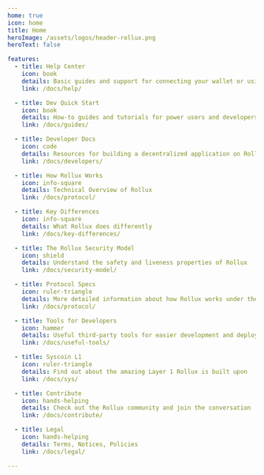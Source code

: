 ```yaml
---
home: true
icon: home
title: Home
heroImage: /assets/logos/header-rollux.png
heroText: false

features:
  - title: Help Center
    icon: book
    details: Basic guides and support for connecting your wallet or using dapps
    link: /docs/help/

  - title: Dev Quick Start
    icon: book
    details: How-to guides and tutorials for power users and developers
    link: /docs/guides/

  - title: Developer Docs
    icon: code
    details: Resources for building a decentralized application on Rollux.
    link: /docs/developers/

  - title: How Rollux Works 
    icon: info-square 
    details: Technical Overview of Rollux
    link: /docs/protocol/

  - title: Key Differences 
    icon: info-square 
    details: What Rollux does differently
    link: /docs/key-differences/

  - title: The Rollux Security Model
    icon: shield
    details: Understand the safety and liveness properties of Rollux
    link: /docs/security-model/

  - title: Protocol Specs
    icon: ruler-triangle
    details: More detailed information about how Rollux works under the hood
    link: /docs/protocol/

  - title: Tools for Developers
    icon: hammer
    details: Useful third-party tools for easier development and deployment
    link: /docs/useful-tools/

  - title: Syscoin L1
    icon: ruler-triangle
    details: Find out about the amazing Layer 1 Rollux is built upon
    link: /docs/sys/

  - title: Contribute
    icon: hands-helping
    details: Check out the Rollux community and join the conversation
    link: /docs/contribute/

  - title: Legal
    icon: hands-helping
    details: Terms, Notices, Policies
    link: /docs/legal/

---
```

